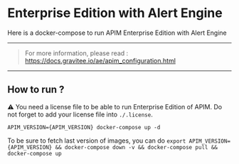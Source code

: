 # Enterprise Edition with Alert Engine

Here is a docker-compose to run APIM Enterprise Edition with Alert Engine

---
> For more information, please read :
> https://docs.gravitee.io/ae/apim_configuration.html
---

## How to run ?

⚠️ You need a license file to be able to run Enterprise Edition of APIM. Do not forget to add your license file into `./.license`.

`APIM_VERSION={APIM_VERSION} docker-compose up -d ` 

To be sure to fetch last version of images, you can do
`export APIM_VERSION={APIM_VERSION} && docker-compose down -v && docker-compose pull && docker-compose up`

